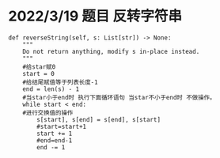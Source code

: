 # 2022/3/19 题目 反转字符串

    def reverseString(self, s: List[str]) -> None:
        """
        Do not return anything, modify s in-place instead.
        """
        #给star赋0
        start = 0 
        #给结尾赋值等于列表长度-1
        end = len(s) - 1
        #当star小于end时 执行下面循环语句 当star不小于end时 不做操作。
        while start < end:
        #进行交换值的操作
            s[start], s[end] = s[end], s[start]
            #start=start+1
            start += 1
            #end=end-1
            end -= 1
